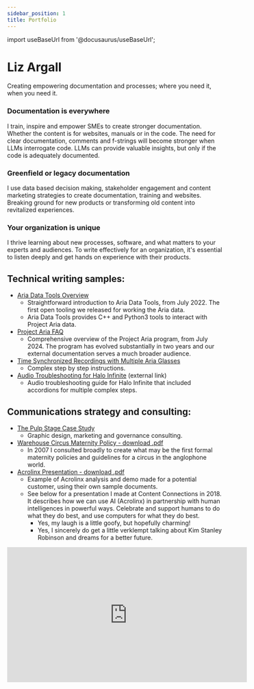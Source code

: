 ```yaml
---
sidebar_position: 1
title: Portfolio
---
```

import useBaseUrl from '@docusaurus/useBaseUrl';

# Liz Argall
Creating empowering documentation and processes; where you need it, when you need it.

### Documentation is everywhere
I train, inspire and empower SMEs to create stronger documentation. Whether the content is for websites, manuals or in the code. The need for clear documentation, comments and f-strings will become stronger when LLMs interrogate code. LLMs can provide valuable insights, but only if the code is adequately documented.

### Greenfield or legacy documentation
I use data based decision making, stakeholder engagement and content marketing strategies to create documentation, training and websites. Breaking ground for new products or transforming old content into revitalized experiences.

### Your organization is unique
I thrive learning about new processes, software, and what matters to your experts and audiences. To write effectively for an organization, it's essential to listen deeply and get hands on experience with their products.


## Technical writing samples:

- [Aria Data Tools Overview](/adt/adt_overview.mdx)
    - Straightforward introduction to Aria Data Tools, from July 2022. The first open tooling we released for working the Aria data.
    - Aria Data Tools provides C++ and Python3 tools to interact with Project Aria data.
- [Project Aria FAQ](/aria_docs/faq.mdx)
    - Comprehensive overview of the Project Aria program, from July 2024. The program has evolved substantially in two years and our external documentation serves a much broader audience.
- [Time Synchronized Recordings with Multiple Aria Glasses](/aria_docs/ticsync.mdx)
    - Complex step by step instructions.
- [Audio Troubleshooting for Halo Infinite](https://support.halowaypoint.com/hc/en-us/articles/4410860512788-Audio-Troubleshooting-for-Halo-Infinite) (external link)
    - Audio troubleshooting guide for Halo Infinite that included accordions for multiple complex steps.

## Communications strategy and consulting:
- [The Pulp Stage Case Study](pulp_stage.mdx)
    - Graphic design, marketing and governance consulting.
- <a href="/downloads/circus_maternity_2007.doc">Warehouse Circus Maternity Policy - download .pdf</a>
    - In 2007 I consulted broadly to create what may be the first formal maternity policies and guidelines for a circus in the anglophone world.
- <a href="/downloads/acrolinx_ppt.pdf" download>Acrolinx Presentation - download .pdf</a>
    - Example of Acrolinx analysis and demo made for a potential customer, using their own sample documents.
    - See below for a presentation I made at Content Connections in 2018. It describes how we can use AI (Acrolinx) in partnership with human intelligences in powerful ways. Celebrate and support humans to do what they do best, and use computers for what they do best. 
        - Yes, my laugh is a little goofy, but hopefully charming!
        - Yes, I sincerely do get a little verklempt talking about Kim Stanley Robinson and dreams for a better future.
<div style={{textAlign: 'center'}}>
<iframe width="560" height="315" src="https://www.youtube.com/embed/8h4ZdJQjTZA?si=B72ZrMN3LUGbX_0q" title="YouTube video player" frameborder="0" allow="accelerometer; autoplay; clipboard-write; encrypted-media; gyroscope; picture-in-picture; web-share" referrerpolicy="strict-origin-when-cross-origin" allowfullscreen></iframe>
</div>
